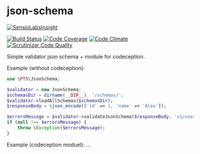 # json-schema

[![SensioLabsInsight](https://insight.sensiolabs.com/projects/20e239e7-e00e-46a0-b328-a2a31864b841/big.png)](https://insight.sensiolabs.com/projects/20e239e7-e00e-46a0-b328-a2a31864b841)

[![Build Status](https://travis-ci.org/alexpts/codeception-json-schema.svg?branch=master)](https://travis-ci.org/alexpts/codeception-json-schema)
[![Code Coverage](https://scrutinizer-ci.com/g/alexpts/codeception-json-schema/badges/coverage.png?b=master)](https://scrutinizer-ci.com/g/alexpts/codeception-json-schema/?branch=master)
[![Code Climate](https://codeclimate.com/github/alexpts/codeception-json-schema/badges/gpa.svg)](https://codeclimate.com/github/alexpts/codeception-json-schema)
[![Scrutinizer Code Quality](https://scrutinizer-ci.com/g/alexpts/codeception-json-schema/badges/quality-score.png?b=master)](https://scrutinizer-ci.com/g/alexpts/codeception-json-schema/?branch=master)


Simple validator json schema + module for codeception.


Example (without codeception):

```php
use \PTS\JsonSchema;

$validator = new JsonSchema;
$schemasDir = dirname(__DIR__). '/schemas/';
$validator->loadAllSchemas($schemasDir);
$responseBody = \json_encode(['id' => 1, 'name' => 'Alex']);

$errorsMessage = $validator->validateJsonSchema($responseBody, 'v1/users/user-model.json');
if (null !== $errorsMessage) {
    throw \Exception($errorsMessage);
}

```

Example (codeception moduel): 
...
